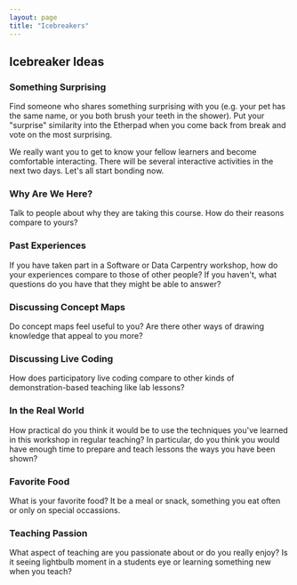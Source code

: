 ```yaml
---
layout: page
title: "Icebreakers"
---
```


## Icebreaker Ideas

### Something Surprising

Find someone who shares something surprising with you (e.g. your pet has the same name,
or you both brush your teeth in the shower). Put your "surprise" similarity into the Etherpad when
you come back from break and vote on the most surprising.

We really want you to get to know your fellow learners and become comfortable interacting. There
will be several interactive activities in the next two days. Let's all start bonding now.

### Why Are We Here?  

Talk to people about why they are taking this course.
How do their reasons compare to yours?

### Past Experiences

If you have taken part in a Software or Data Carpentry workshop,
how do your experiences compare to those of other people?
If you haven't,
what questions do you have that they might be able to answer?

### Discussing Concept Maps

Do concept maps feel useful to you?
Are there other ways of drawing knowledge that appeal to you more?

### Discussing Live Coding

How does participatory live coding compare to other kinds of demonstration-based teaching
like lab lessons?

### In the Real World

How practical do you think it would be to use the techniques you've learned in this workshop
in regular teaching?
In particular,
do you think you would have enough time to prepare and teach lessons
the ways you have been shown?

### Favorite Food
What is your favorite food?
It be a meal or snack, something you eat often or only on special occassions. 

### Teaching Passion

What aspect of teaching are you passionate about or do you really enjoy?
Is it seeing lightbulb moment in a students eye or learning something new when you teach?
